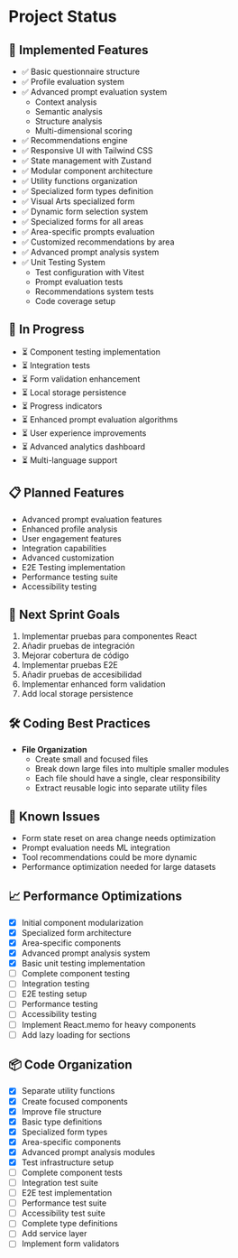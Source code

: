 # Project Status

## 🚀 Implemented Features
- ✅ Basic questionnaire structure
- ✅ Profile evaluation system
- ✅ Advanced prompt evaluation system
  - Context analysis
  - Semantic analysis
  - Structure analysis
  - Multi-dimensional scoring
- ✅ Recommendations engine
- ✅ Responsive UI with Tailwind CSS
- ✅ State management with Zustand
- ✅ Modular component architecture
- ✅ Utility functions organization
- ✅ Specialized form types definition
- ✅ Visual Arts specialized form
- ✅ Dynamic form selection system
- ✅ Specialized forms for all areas
- ✅ Area-specific prompts evaluation
- ✅ Customized recommendations by area
- ✅ Advanced prompt analysis system
- ✅ Unit Testing System
  - Test configuration with Vitest
  - Prompt evaluation tests
  - Recommendations system tests
  - Code coverage setup

## 🔄 In Progress
- ⏳ Component testing implementation
- ⏳ Integration tests
- ⏳ Form validation enhancement
- ⏳ Local storage persistence
- ⏳ Progress indicators
- ⏳ Enhanced prompt evaluation algorithms
- ⏳ User experience improvements
- ⏳ Advanced analytics dashboard
- ⏳ Multi-language support

## 📋 Planned Features
- Advanced prompt evaluation features
- Enhanced profile analysis
- User engagement features
- Integration capabilities
- Advanced customization
- E2E Testing implementation
- Performance testing suite
- Accessibility testing

## 🎯 Next Sprint Goals
1. Implementar pruebas para componentes React
2. Añadir pruebas de integración
3. Mejorar cobertura de código
4. Implementar pruebas E2E
5. Añadir pruebas de accesibilidad
6. Implementar enhanced form validation
7. Add local storage persistence

## 🛠 Coding Best Practices
- **File Organization**
  - Create small and focused files
  - Break down large files into multiple smaller modules
  - Each file should have a single, clear responsibility
  - Extract reusable logic into separate utility files

## 🐛 Known Issues
- Form state reset on area change needs optimization
- Prompt evaluation needs ML integration
- Tool recommendations could be more dynamic
- Performance optimization needed for large datasets

## 📈 Performance Optimizations
- [x] Initial component modularization
- [x] Specialized form architecture
- [x] Area-specific components
- [x] Advanced prompt analysis system
- [x] Basic unit testing implementation
- [ ] Complete component testing
- [ ] Integration testing
- [ ] E2E testing setup
- [ ] Performance testing
- [ ] Accessibility testing
- [ ] Implement React.memo for heavy components
- [ ] Add lazy loading for sections

## 📦 Code Organization
- [x] Separate utility functions
- [x] Create focused components
- [x] Improve file structure
- [x] Basic type definitions
- [x] Specialized form types
- [x] Area-specific components
- [x] Advanced prompt analysis modules
- [x] Test infrastructure setup
- [ ] Complete component tests
- [ ] Integration test suite
- [ ] E2E test implementation
- [ ] Performance test suite
- [ ] Accessibility test suite
- [ ] Complete type definitions
- [ ] Add service layer
- [ ] Implement form validators
